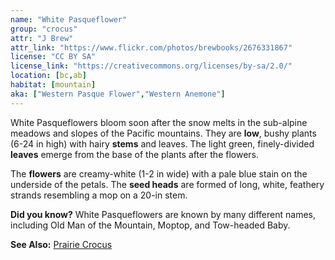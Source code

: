 ```yaml
---
name: "White Pasqueflower"
group: "crocus"
attr: "J Brew"
attr_link: "https://www.flickr.com/photos/brewbooks/2676331867"
license: "CC BY SA"
license_link: "https://creativecommons.org/licenses/by-sa/2.0/"
location: [bc,ab]
habitat: [mountain]
aka: ["Western Pasque Flower","Western Anemone"]
---
```

White Pasqueflowers bloom soon after the snow melts in the sub-alpine meadows and slopes of the Pacific mountains. They are **low**, bushy plants (6-24 in high) with hairy **stems** and leaves. The light green, finely-divided **leaves** emerge from the base of the plants after the flowers.

The **flowers** are creamy-white (1-2 in wide) with a pale blue stain on the underside of the petals. The **seed heads** are formed of long, white, feathery strands resembling a mop on a 20-in stem.

**Did you know?** White Pasqueflowers are known by many different names, including Old Man of the Mountain, Moptop, and Tow-headed Baby.

<!-- generated, do not edit -->
**See Also:**
[Prairie Crocus](/plants/pracrocus/)

